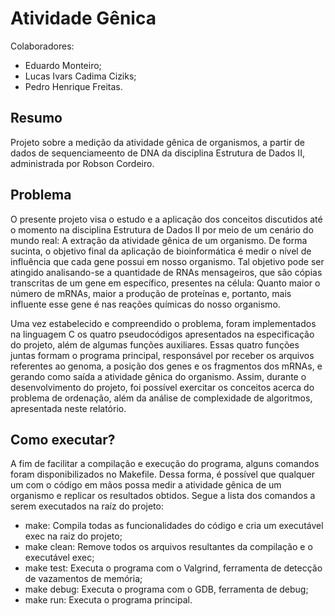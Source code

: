 # Atividade Gênica

Colaboradores:
* Eduardo Monteiro;
* Lucas Ivars Cadima Ciziks;
* Pedro Henrique Freitas.

## Resumo
Projeto sobre a medição da atividade gênica de organismos, a partir de dados de sequenciameento de DNA da disciplina Estrutura de Dados II, administrada por Robson Cordeiro.

## Problema

O presente projeto visa o estudo e a aplicação dos conceitos discutidos até o momento na disciplina Estrutura de Dados II por meio de um cenário do mundo real: A extração da atividade gênica de um organismo. De forma sucinta, o objetivo final da aplicação de bioinformática é medir o nível de influência que cada gene possui em nosso organismo. Tal objetivo pode ser atingido analisando-se a quantidade de RNAs mensageiros, que são cópias transcritas de um gene em específico, presentes na célula: Quanto maior o número de mRNAs, maior a produção de proteínas e, portanto, mais influente esse gene é nas reações químicas do nosso organismo.

Uma vez estabelecido e compreendido o problema, foram implementados  na linguagem C os quatro pseudocódigos  apresentados na especificação do projeto, além de algumas funções auxiliares. Essas quatro funções juntas formam o programa principal, responsável por receber os arquivos referentes ao genoma, a posição dos genes e os fragmentos dos mRNAs, e gerando como saída a atividade gênica do organismo. Assim, durante o desenvolvimento do projeto, foi possível exercitar os conceitos acerca do problema de ordenação, além da análise de complexidade de algoritmos, apresentada neste relatório.

## Como executar?

A fim de facilitar a compilação e execução do programa, alguns comandos foram disponibilizados no Makefile. Dessa forma, é possível que qualquer um com o código em mãos possa medir a atividade gênica de um organismo e replicar os resultados obtidos. Segue a lista dos comandos a serem executados na raíz do projeto:

* make: Compila todas as funcionalidades do código e cria um executável exec na raiz do projeto;
* make clean: Remove todos os arquivos resultantes da compilação e o executável exec;
* make test: Executa o programa com o Valgrind, ferramenta de detecção de vazamentos de memória;
* make debug: Executa o programa com o GDB, ferramenta de debug;
* make run: Executa o programa principal.
